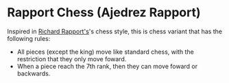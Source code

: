 # Rapport Chess (Ajedrez Rapport)

Inspired in [Richard Rapport's](https://en.wikipedia.org/wiki/Richard_Rapport)'s chess style, this is chess variant that has the following rules:
- All pieces (except the king) move like standard chess, with the restriction that they only move foward.
- When a piece reach the 7th rank, then they can move foward or backwards.

